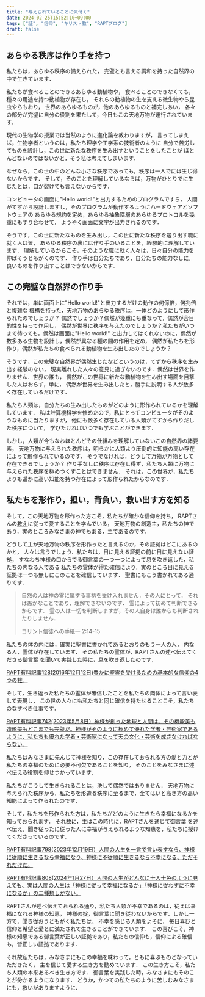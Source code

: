 ```yaml
---
title: "与えられていることに気付く"
date: 2024-02-25T15:52:10+09:00
tags: ["証", "信仰", "キリスト教", "RAPTブログ"]
draft: false
---
```


## あらゆる秩序は作り手を持つ
私たちは，あらゆる秩序の備えられた，
完璧とも言える調和を持った自然界の中で生きています．

私たちが食べることのできるあらゆる動植物や，
食べることのできなくても，種々の用途を持つ動植物が存在し，
それらの動植物の生を支える微生物やら昆虫やらもおり，
世界のあらゆるものが，他のあらゆるものと補完しあい，
各々の部分が完璧に自分の役割を果たして，今日もこの天地万物が運行されています．

現代の生物学の授業では当然のように進化論を教わりますが，
言ってしまえば，生物学者というのは，私たち理学や工学系の技術者のように
自分で苦労してものを設計し，この世に新たな秩序を生み出すということをしたことが
ほとんどないのではないかと，そう私は考えてしまいます．

なぜなら，この世の中のどんな小さな秩序であっても，秩序は一人でには生じ得ないからです．
そして，そのことを理解しているならば，万物がひとりでに生じたとは，口が裂けても言えないからです．

コンピュータの画面に"Hello world!"と出力するためのプログラムですら，
人間がてずから設計しますし，そのプログラムが動作するようにハードウェアとソフトウェアの
あらゆる規約を定め，あらゆる抽象階層のあらゆるプロトコルを幾重にもすり合わせて，
ようやく画面に文字が出力されるのです．

そうです，この世に新たなものを生み出し，この世に新たな秩序を送り出す職に就く人は皆，
あらゆる秩序の裏には作り手のいることを，経験的に理解しています．
理解しているからこそ，そのような職に就く人々は，日々自分の能力を伸ばそうともがくのです．
作り手は自分たちであり，自分たちの能力なしに，良いものを作り出すことはできないからです．

## この完璧な自然界の作り手
それでは，単に画面上に"Hello world!"と出力するだけの動作の何億倍，何兆倍と複雑な
機構を持った，天地万物のあらゆる秩序は，一体どのようにして形作られたのでしょうか？
偶然でしょうか？偶然が幾重にも重なって，偶然が合目的性を持って作用し，
偶然が世界に秩序を与えたのでしょうか？私たちがいつまで待っても，偶然は画面に"Hello world!"
と出力してはくれないのに，偶然が数多ある生物を設計し，偶然が異なる種の間の作用を定め，
偶然が私たちを形作り，偶然が私たちの食べられる動植物を生み出したのでしょうか？

そうです，この完璧な自然界が偶然生じたなどというのは，てずから秩序を生み出す経験のない，
現実離れした人々の意見に過ぎないのです．偶然は世界を作りません．世界の誰も，
偶然がこの世界に新たな動植物を生み出す場面を目撃した人はおらず，単に，
偶然が世界を生み出したと，勝手に説明する人が数多く存在しているだけです．

私たち人類は，自分たちの生み出したものがどのように形作られているかを理解しています．
私は計算機科学を修めたので，私にとってコンピュータがそのようなものに当たりますが，
他にも数多く存在している人類がてずから作りだした秩序について，
学びたければいつでも学ぶことができます．

しかし，人類が今もなおほとんどその仕組みを理解していないこの自然界の諸要素，
天地万物に与えられた秩序は，明らかに人類より圧倒的に知能の高い存在によって形作られているのです．
そうでなければ，どうして万物が万物として存在できるでしょうか？
作り手なしに秩序は存在し得ず，私たち人類に万物に与えられた秩序を極めつくすことはできません．
それは，この世界が，私たちよりも遥かに高い知能を持つ存在によって形作られたからなのです．

## 私たちを形作り，担い，背負い，救い出す方を知る
そして，この天地万物を形作った方こそ，私たちが確かな信仰を持ち，
RAPTさんの[教え](https://rapt-neo.com/?page_id=30947)に従って愛することを学んでいる，
天地万物の創造主，私たちの神であり，実のところみなさまの神でもある，主であるのです．

どうして主が天地万物の秩序を形作ったと言えるのか，その証拠はどこにあるのかと，
人々は言うでしょう．私たちは，目に見える証拠の前に目に見えない証拠，
すなわち神様の口からでる御言葉の一つ一つによって息を吹き返した，私たちの内なる人である
私たちの霊体が得た確信により，実のところ目に見える証拠は一つも無しにこのことを確信しています．
聖書にもこう書かれてある通りです．

> 自然の人は神の霊に属する事柄を受け入れません．その人にとって，
> それは愚かなことであり，理解できないのです．
> 霊によって初めて判断できるからです．
> 霊の人は一切を判断しますが，その人自身は誰からも判断されたりしません．
>
> コリント信徒への手紙一 2:14-15

私たちの体の内には，確実に聖書に書かれてあるとおりのもう一人の人，
内なる人，霊体が存在しています．
その私たちの霊体が，RAPTさんの述べ伝えてくださる[御言葉](https://rapt-neo.com/?page_id=30947)
を聞いて実践した時に，息を吹き返したのです.

[RAPT有料記事128(2016年12月12日)豊かに聖霊を受けるための基本的な信仰の4つの柱。](https://rapt-neo.com/?p=41313)

そして，生き返った私たちの霊体が確信したことを私たちの肉体によって言い表して表現し，
この世の人々にも私たちと同じ確信を持たせることこそ，私たちのなすべき仕事です．

[RAPT有料記事742(2023年5月8日）神様が創った地球と人間は、その機能美も造形美もどこまでも完璧だ。神様がそのように極めて優れた学者・芸術家であるように、私たちも優れた学者・芸術家になって天の文化・芸術を成さなければならない。](https://rapt-neo.com/?p=58302)

私たちはみなさまに先んじて神様を知り，この存在しておられる方の愛と力とが私たちの幸福のために必要不可欠であることを知り，
そのことをみなさまに述べ伝える役割を仰せつかっています．

私たちがこうして生きられることは，決して偶然ではありません．
天地万物に与えられた秩序から，私たちを形造る秩序に至るまで，全てはいと高き方の高い知能によって作られたのです．

そして，私たちを形作られた方は，私たちがどのように生きたら幸福になるかを知っておられます．
それ故に，主はこの時代に，RAPTさんを通じて[御言葉](https://rapt-neo.com/?page_id=30947)
を述べ伝え，聞き従ったに従った人に幸福が与えられるような知恵を，私たちに授けてくださっているのです．

[RAPT有料記事798(2023年12月19日）人間の人生を一言で言い表すなら、神様に従順に生きるなら幸福になり、神様に不従順に生きるなら不幸になる、ただそれだけだ。](https://rapt-neo.com/?p=59184)

[RAPT有料記事808(2024年1月27日）人間の人生がどんなに十人十色のように見えても、実は人間の人生は「神様に従って幸福になるか」「神様に従わずに不幸になるか」の二種類しかない。](https://rapt-neo.com/?p=59312)

RAPTさんが述べ伝えておられる通り，私たち人類が不幸であるのは，従えば幸福になれる神様の知恵，
神様の掟，御言葉に聞き従わないからです．しかし一方で，聞き従おうともがく私たちは，
不幸を感じる人類をよそに，
毎日喜びと信仰と希望と愛とに満たされて生きることができています．
この喜びこそ，神様の知恵である御言葉が正しい証拠であり，私たちの信仰も，信仰による確信も，皆正しい証拠であります．

それ故私たちは，みなさまにもこの幸福を味わって，ともに喜ぶものとなっていただきたく，
主を信じて愛する生き方を勧めています．
この生き方こそ，私たち人類の本来あるべき生き方です．
御言葉を実践した時，みなさまにもそのことが分かるようになります．
どうか，かつての私たちのように苦しむみなさまにも，救いがありますように．
